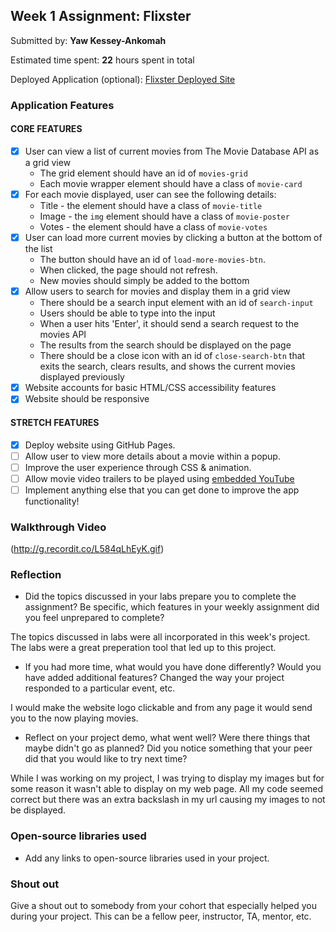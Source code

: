 

## Week 1 Assignment: Flixster

Submitted by: **Yaw Kessey-Ankomah**

Estimated time spent: **22** hours spent in total

Deployed Application (optional): [Flixster Deployed Site](https://yawkessey.github.io/flixster_starter/)

### Application Features

#### CORE FEATURES

- [X] User can view a list of current movies from The Movie Database API as a grid view
  - The grid element should have an id of `movies-grid`
  - Each movie wrapper element should have a class of `movie-card`
- [X] For each movie displayed, user can see the following details:
  - Title - the element should have a class of `movie-title`
  - Image - the `img` element should have a class of `movie-poster`
  - Votes - the element should have a class of `movie-votes`
- [X] User can load more current movies by clicking a button at the bottom of the list
  - The button should have an id of `load-more-movies-btn`.
  - When clicked, the page should not refresh.
  - New movies should simply be added to the bottom
- [X] Allow users to search for movies and display them in a grid view
  - There should be a search input element with an id of `search-input`
  - Users should be able to type into the input
  - When a user hits 'Enter', it should send a search request to the movies API
  - The results from the search should be displayed on the page
  - There should be a close icon with an id of `close-search-btn` that exits the search, clears results, and shows the current movies displayed previously
- [X] Website accounts for basic HTML/CSS accessibility features
- [X] Website should be responsive

#### STRETCH FEATURES

- [X] Deploy website using GitHub Pages. 
- [ ] Allow user to view more details about a movie within a popup.
- [ ] Improve the user experience through CSS & animation.
- [ ] Allow movie video trailers to be played using [embedded YouTube](https://support.google.com/youtube/answer/171780?hl=en)
- [ ] Implement anything else that you can get done to improve the app functionality!

### Walkthrough Video

(http://g.recordit.co/L584qLhEyK.gif)

### Reflection

* Did the topics discussed in your labs prepare you to complete the assignment? Be specific, which features in your weekly assignment did you feel unprepared to complete?

The topics discussed in labs were all incorporated in this week's project. The labs were a great preperation tool that led up to this project. 

* If you had more time, what would you have done differently? Would you have added additional features? Changed the way your project responded to a particular event, etc.
  
I would make the website logo clickable and from any page it would send you to the now playing movies. 

* Reflect on your project demo, what went well? Were there things that maybe didn't go as planned? Did you notice something that your peer did that you would like to try next time?

While I was working on my project, I was trying to display my images but for some reason it wasn't able to display on my web page. All my code seemed correct but there was an extra backslash in my url causing my images to not be displayed. 

### Open-source libraries used

- Add any links to open-source libraries used in your project.

### Shout out

Give a shout out to somebody from your cohort that especially helped you during your project. This can be a fellow peer, instructor, TA, mentor, etc.
